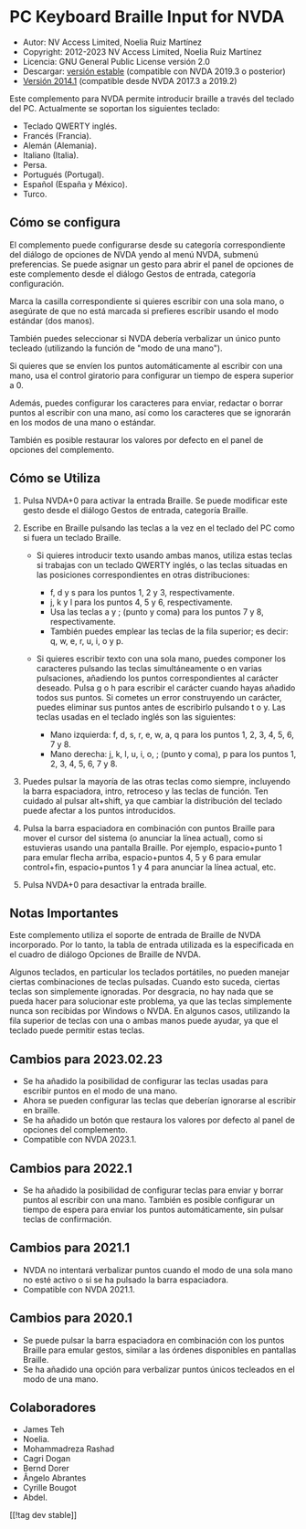 # PC Keyboard Braille Input for NVDA #

* Autor: NV Access Limited, Noelia Ruiz Martínez
* Copyright: 2012-2023 NV Access Limited, Noelia Ruiz Martínez
* Licencia: GNU General Public License versión 2.0
* Descargar: [versión estable][1] (compatible con NVDA 2019.3 o posterior)
* [Versión 2014.1][3] (compatible desde NVDA 2017.3 a 2019.2)

Este complemento para NVDA permite introducir braille a través del teclado
del PC.  Actualmente se soportan los siguientes teclado:

* Teclado QWERTY inglés.
* Francés (Francia).
* Alemán (Alemania).
* Italiano (Italia).
* Persa.
* Portugués (Portugal).
* Español (España y México).
* Turco.

## Cómo se configura

El complemento puede configurarse desde su categoría correspondiente del
diálogo de opciones de NVDA yendo al menú NVDA, submenú preferencias. Se
puede asignar un gesto para abrir el panel de opciones de este complemento
desde el diálogo Gestos de entrada, categoría configuración.

Marca la casilla correspondiente si quieres escribir con una sola mano, o
asegúrate de que no está marcada si prefieres escribir usando el modo
estándar (dos manos).

También puedes seleccionar si NVDA debería verbalizar un único punto
tecleado (utilizando la función de "modo de una mano").

Si quieres que se envíen los puntos automáticamente al escribir con una
mano, usa el control giratorio para configurar un tiempo de espera superior
a 0.

Además, puedes configurar los caracteres para enviar, redactar o borrar
puntos al escribir con una mano, así como los caracteres que se ignorarán en
los modos de una mano o estándar.

También es posible restaurar los valores por defecto en el panel de opciones
del complemento.

## Cómo se Utiliza

1. Pulsa NVDA+0 para activar la entrada Braille. Se puede modificar este
   gesto desde el diálogo Gestos de entrada, categoría Braille.
2. Escribe en Braille pulsando las teclas a la vez en el teclado del PC como
   si fuera un teclado Braille.

	* Si quieres introducir texto usando ambas manos, utiliza estas teclas si
	  trabajas con un teclado QWERTY inglés, o las teclas situadas en las
	  posiciones correspondientes en otras distribuciones:

		* f, d y s para los puntos 1, 2 y 3, respectivamente.
		* j, k y l para los puntos 4, 5 y 6, respectivamente.
		* Usa las teclas a y ; (punto y coma) para los puntos 7 y 8,
		  respectivamente.
		* También puedes emplear las teclas de la fila superior; es decir: q, w,
		  e, r, u, i, o y p.

	* Si quieres escribir texto con una sola mano, puedes componer los
	  caracteres pulsando las teclas simultáneamente o en varias pulsaciones,
	  añadiendo los puntos correspondientes al carácter deseado. Pulsa g o h
	  para escribir el carácter cuando hayas añadido todos sus puntos. Si
	  cometes un error construyendo un carácter, puedes eliminar sus puntos
	  antes de escribirlo pulsando t o y. Las teclas usadas en el teclado
	  inglés son las siguientes:

		* Mano izquierda: f, d, s, r, e, w, a, q para los puntos 1, 2, 3, 4, 5, 6,
		  7 y 8.
		* Mano derecha: j, k, l, u, i, o, ; (punto y coma), p para los puntos 1,
		  2, 3, 4, 5, 6, 7 y 8.

3. Puedes pulsar la mayoría de las otras teclas como siempre, incluyendo la
   barra espaciadora, intro, retroceso y las teclas de función. Ten cuidado
   al pulsar alt+shift, ya que cambiar la distribución del teclado puede
   afectar a los puntos introducidos.
4. Pulsa la barra espaciadora en combinación con puntos Braille para mover
   el cursor del sistema (o anunciar la línea actual), como si estuvieras
   usando una pantalla Braille. Por ejemplo, espacio+punto 1 para emular
   flecha arriba, espacio+puntos 4, 5 y 6 para emular control+fin,
   espacio+puntos 1 y 4 para anunciar la línea actual, etc.
5. Pulsa NVDA+0 para desactivar la entrada braille.

## Notas Importantes

Este complemento utiliza el soporte de entrada de Braille de NVDA
incorporado.  Por lo tanto, la tabla de entrada utilizada es la especificada
en el cuadro de diálogo Opciones de Braille de NVDA.

Algunos teclados, en particular los teclados portátiles, no pueden manejar
ciertas combinaciones de teclas pulsadas.  Cuando esto suceda, ciertas
teclas son simplemente ignoradas.  Por desgracia, no hay nada que se pueda
hacer para solucionar este problema, ya que las teclas simplemente nunca son
recibidas por Windows o NVDA.  En algunos casos, utilizando la fila superior
de teclas con una o ambas manos puede ayudar, ya que el teclado puede
permitir estas teclas.


## Cambios para 2023.02.23

* Se ha añadido la posibilidad de configurar las teclas usadas para escribir
  puntos en el modo de una mano.
* Ahora se pueden configurar las teclas que deberían ignorarse al escribir
  en braille.
* Se ha añadido un botón que restaura los valores por defecto al panel de
  opciones del complemento.
* Compatible con NVDA 2023.1.

## Cambios para 2022.1

* Se ha añadido la posibilidad de configurar teclas para enviar y borrar
  puntos al escribir con una mano. También es posible configurar un tiempo
  de espera para enviar los puntos automáticamente, sin pulsar teclas de
  confirmación.

## Cambios para 2021.1

* NVDA no intentará verbalizar puntos cuando el modo de una sola mano no
  esté activo o si se ha pulsado la barra espaciadora.
* Compatible con NVDA 2021.1.

## Cambios para 2020.1

* Se puede pulsar la barra espaciadora en combinación con los puntos Braille
  para emular gestos, similar a las órdenes disponibles en pantallas
  Braille.
* Se ha añadido una opción para verbalizar puntos únicos tecleados en el
  modo de una mano.

## Colaboradores

* James Teh
* Noelia.
* Mohammadreza Rashad
* Cagri Dogan
* Bernd Dorer
* Ângelo Abrantes
* Cyrille Bougot
* Abdel.

[[!tag dev stable]]

[1]: https://www.nvaccess.org/addonStore/legacy?file=pcKbBrl

[3]: https://www.nvaccess.org/addonStore/legacy?file=pckbbrl-o
